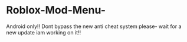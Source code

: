 # Roblox-Mod-Menu-
Android only!!
Dont bypass the new anti cheat system please-
wait for a new update iam working on it!!